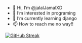 - 👋 Hi, I’m @jalalJamalXD
- 👀 I’m interested in programing
- 🌱 I’m currently learning django  
- 📫 How to reach me no way!!


[![GitHub Streak](https://github-readme-streak-stats.herokuapp.com/?user=jalalJamalXD&theme=highcontrast)](https://git.io/streak-stats)
